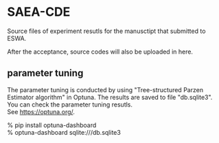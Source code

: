 # SAEA-CDE
Source files of experiment resutls for the manusctipt that submitted to ESWA.

After the acceptance, source codes will also be uploaded in here.

## parameter tuning
The parameter tuning is conducted by using "Tree-structured Parzen Estimator algorithm" in Optuna.
The results are saved to file "db.sqlite3".
You can check the parameter tuning resutls.  
See https://optuna.org/.   

% pip install optuna-dashboard   
% optuna-dashboard sqlite:///db.sqlite3   
 
